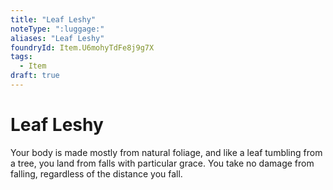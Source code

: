 ```yaml
---
title: "Leaf Leshy"
noteType: ":luggage:"
aliases: "Leaf Leshy"
foundryId: Item.U6mohyTdFe8j9g7X
tags:
  - Item
draft: true
---
```


# Leaf Leshy

Your body is made mostly from natural foliage, and like a leaf tumbling from a tree, you land from falls with particular grace. You take no damage from falling, regardless of the distance you fall.
